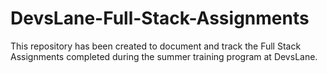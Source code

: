 # DevsLane-Full-Stack-Assignments
This repository has been created to document and track the Full Stack Assignments completed during the summer training program at DevsLane.
